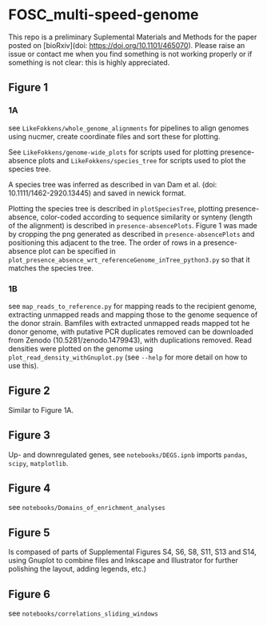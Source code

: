 # FOSC_multi-speed-genome
This repo is a preliminary Suplemental Materials and Methods for the paper posted on [bioRxiv](doi: https://doi.org/10.1101/465070). Please raise an issue or contact me when you find something is not working properly or if something is not clear: this is highly appreciated. 
  
## Figure 1  
### 1A   
see `LikeFokkens/whole_genome_alignments` for pipelines to align genomes using nucmer, create coordinate files and sort these for plotting.  

See `LikeFokkens/genome-wide_plots` for scripts used for plotting presence-absence plots and `LikeFokkens/species_tree` for scripts used to plot the species tree.

A species tree was inferred as described in van Dam et al. (doi: 10.1111/1462-2920.13445) and saved in newick format. 
  
Plotting the species tree is described in `plotSpeciesTree`, plotting presence-absence, color-coded according to sequence similarity or synteny (length of the alignment) is described in `presence-absencePlots`. Figure 1 was made by cropping the png generated as described in `presence-absencePlots` and positioning this adjacent to the tree. The order of rows in a presence-absence plot can be specified in `plot_presence_absence_wrt_referenceGenome_inTree_python3.py` so that it matches the species tree.  
  
### 1B  
see `map_reads_to_reference.py` for mapping reads to the recipient genome, extracting unmapped reads and mapping those to the genome sequence of the donor strain. Bamfiles with extracted unmapped reads mapped tot he donor genome, with putative PCR duplicates removed can be downloaded from Zenodo (10.5281/zenodo.1479943), with duplications removed. Read densities were plotted on the genome using `plot_read_density_withGnuplot.py` (see `--help` for more detail on how to use this).


## Figure 2
Similar to Figure 1A.

## Figure 3
Up- and downregulated genes, see `notebooks/DEGS.ipnb`
imports `pandas`, `scipy`, `matplotlib`.  
  
## Figure 4
see `notebooks/Domains_of_enrichment_analyses`

## Figure 5 
Is compased of parts of Supplemental Figures S4, S6, S8, S11, S13 and S14, using Gnuplot to combine files and Inkscape and Illustrator for further polishing the layout, adding legends, etc.)

## Figure 6
see `notebooks/correlations_sliding_windows`









